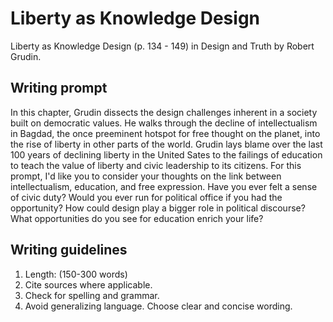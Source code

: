 # Liberty as Knowledge Design

Liberty as Knowledge Design \(p. 134 - 149\) in Design and Truth by Robert Grudin.

## Writing prompt

In this chapter, Grudin dissects the design challenges inherent in a society built on democratic values. He walks through the decline of intellectualism in Bagdad, the once preeminent hotspot for free thought on the planet, into the rise of liberty in other parts of the world. Grudin lays blame over the last 100 years of declining liberty in the United Sates to the failings of education to teach the value of liberty and civic leadership to its citizens. For this prompt, I'd like you to consider your thoughts on the link between intellectualism, education, and free expression. Have you ever felt a sense of civic duty? Would you ever run for political office if you had the opportunity? How could design play a bigger role in political discourse? What opportunities do you see for education enrich your life?

## Writing guidelines

1. Length: \(150-300 words\)
2. Cite sources where applicable.
3. Check for spelling and grammar.
4. Avoid generalizing language. Choose clear and concise wording.



